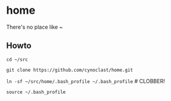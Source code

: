 # home

There's no place like ~

## Howto

`cd ~/src`

`git clone https://github.com/cynoclast/home.git`

`ln -sf ~/src/home/.bash_profile ~/.bash_profile` # CLOBBER!

`source ~/.bash_profile`
